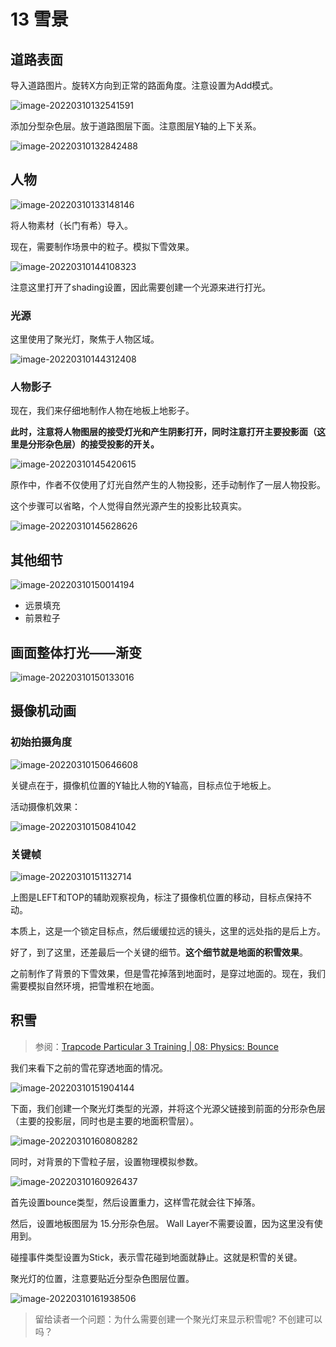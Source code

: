 # 13 雪景



## 道路表面

导入道路图片。旋转X方向到正常的路面角度。注意设置为Add模式。

![image-20220310132541591](assets/image-20220310132541591.png)

添加分型杂色层。放于道路图层下面。注意图层Y轴的上下关系。

![image-20220310132842488](assets/image-20220310132842488.png)



## 人物

![image-20220310133148146](assets/image-20220310133148146.png)

将人物素材（长门有希）导入。

现在，需要制作场景中的粒子。模拟下雪效果。

![image-20220310144108323](assets/image-20220310144108323.png)

注意这里打开了shading设置，因此需要创建一个光源来进行打光。



### 光源

这里使用了聚光灯，聚焦于人物区域。

![image-20220310144312408](assets/image-20220310144312408.png)



### 人物影子

现在，我们来仔细地制作人物在地板上地影子。

**此时，注意将人物图层的接受灯光和产生阴影打开，同时注意打开主要投影面（这里是分形杂色层）的接受投影的开关。**

![image-20220310145420615](assets/image-20220310145420615.png)

原作中，作者不仅使用了灯光自然产生的人物投影，还手动制作了一层人物投影。

这个步骤可以省略，个人觉得自然光源产生的投影比较真实。

![image-20220310145628626](assets/image-20220310145628626.png)



## 其他细节

![image-20220310150014194](assets/image-20220310150014194.png)

- 远景填充
- 前景粒子



## 画面整体打光——渐变

![image-20220310150133016](assets/image-20220310150133016.png)



## 摄像机动画

### 初始拍摄角度

![image-20220310150646608](assets/image-20220310150646608.png)

关键点在于，摄像机位置的Y轴比人物的Y轴高，目标点位于地板上。

活动摄像机效果：

![image-20220310150841042](assets/image-20220310150841042.png)



### 关键帧

![image-20220310151132714](assets/image-20220310151132714.png)

上图是LEFT和TOP的辅助观察视角，标注了摄像机位置的移动，目标点保持不动。

本质上，这是一个锁定目标点，然后缓缓拉远的镜头，这里的远处指的是后上方。

好了，到了这里，还差最后一个关键的细节。**这个细节就是地面的积雪效果**。

之前制作了背景的下雪效果，但是雪花掉落到地面时，是穿过地面的。现在，我们需要模拟自然环境，把雪堆积在地面。



## 积雪

> 参阅：[Trapcode Particular 3 Training | 08: Physics: Bounce](https://youtu.be/RuUJqSDJFIg)

我们来看下之前的雪花穿透地面的情况。

![image-20220310151904144](assets/image-20220310151904144.png)

下面，我们创建一个聚光灯类型的光源，并将这个光源父链接到前面的分形杂色层（主要的投影层，同时也是主要的地面积雪层）。

![image-20220310160808282](assets/image-20220310160808282.png)

同时，对背景的下雪粒子层，设置物理模拟参数。

![image-20220310160926437](assets/image-20220310160926437.png)

首先设置bounce类型，然后设置重力，这样雪花就会往下掉落。

然后，设置地板图层为 15.分形杂色层。 Wall Layer不需要设置，因为这里没有使用到。

碰撞事件类型设置为Stick，表示雪花碰到地面就静止。这就是积雪的关键。

聚光灯的位置，注意要贴近分型杂色图层位置。

![image-20220310161938506](assets/image-20220310161938506.png)

> 留给读者一个问题：为什么需要创建一个聚光灯来显示积雪呢? 不创建可以吗？